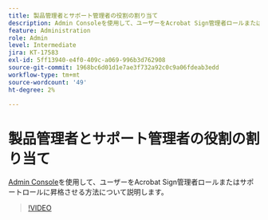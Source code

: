 ```yaml
---
title: 製品管理者とサポート管理者の役割の割り当て
description: Admin Consoleを使用して、ユーザーをAcrobat Sign管理者ロールまたはサポートロールに昇格させる方法について説明します
feature: Administration
role: Admin
level: Intermediate
jira: KT-17583
exl-id: 5ff13940-e4f0-409c-a069-996b3d762908
source-git-commit: 1968bc6d01d1e7ae3f732a92c0c9a06fdeab3edd
workflow-type: tm+mt
source-wordcount: '49'
ht-degree: 2%

---
```


# 製品管理者とサポート管理者の役割の割り当て

[Admin Console](https://adminconsole.adobe.com/)を使用して、ユーザーをAcrobat Sign管理者ロールまたはサポートロールに昇格させる方法について説明します。

>[!VIDEO](https://video.tv.adobe.com/v/3453157?quality=12&learn=on&hidetitle=true)
